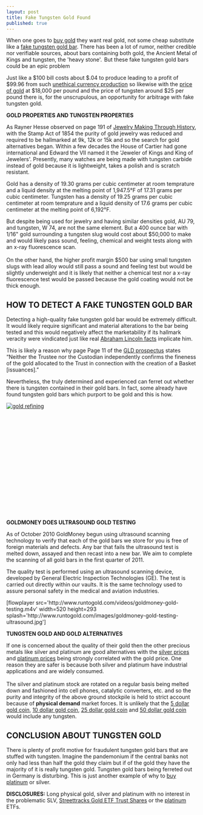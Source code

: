 ```yaml
---
layout: post
title: Fake Tungsten Gold Found
published: true
---
```

<p>When one goes to <a title="buy gold" href="http://www.runtogold.com/how-to-buy-gold-or-silver/" target="_blank">buy gold</a> they want real gold, not some cheap substitute like a <a title="fake tungsten gold bar" href="http://www.runtogold.com/2010/03/fake-tungsten-gold-found/" target="_blank">fake tungsten gold bar</a>.  There has been a lot of rumor, neither credible nor verifiable sources, about bars containing both gold, the Ancient Metal of Kings and tungsten, the 'heavy stone'.<img src="{{ site.baseurl }}/images/020310.jpg" border="0" alt="" width="1" height="1" /><img src="{{ site.baseurl }}/images/0203101.jpg" border="0" alt="" width="1" height="1" /> But these fake tungsten gold bars could be an epic problem</p>
<p>Just like a $100 bill costs about $.04 to produce leading to a profit of $99.96 from such <a title="ethics of money production" href="http://www.runtogold.com/theethicsofmoneyproductionbook" target="_blank">unethical currency production</a> so likewise with the <a title="price of gold" href="http://www.runtogold.com/metal-prices/gold-price-and-gold-prices/" target="_blank">price of gold</a> at $18,000 per pound and the price of tungsten around $25 per pound there is, for the unscrupulous, an opportunity for arbitrage with fake tungsten gold.</p>
<p><strong>GOLD PROPERTIES AND TUNGSTEN PROPERTIES</strong></p>
<p>As Rayner Hesse observed on page 191 of <a title="jewelry making through history" href="http://www.runtogold.com/jewelrymakingthroughhistorybook" target="_blank">Jewelry Making Through History</a>, with the Stamp Act of 1854 the purity of gold jewelry was reduced and required to be hallmarked at 9k, 12k or 15k and so the search for gold alternatives began.  Within a few decades the House of Cartier had gone international and Edward the VII named it the 'Jeweler of Kings and King of Jewelers'.  Presently, many watches are being made with tungsten carbide instead of gold because it is lightweight, takes a polish and is scratch resistant.</p>
<p>Gold has a density of 19.30 grams per cubic centimeter at room temprature and a liquid density at the melting point of 1,947.5°F of 17.31 grams per cubic centimeter.  Tungsten has a density of 19.25 grams per cubic centimeter at room temprature and a liquid density of 17.6 grams per cubic centimeter at the melting point of 6,192°F.</p>
<p>But despite being used for jewelry and having similar densities gold, AU 79, and tungsten, W 74, are not the same element.  But a 400 ounce bar with 1/16" gold surrounding a tungsten slug would cost about $50,000 to make and would likely pass sound, feeling, chemical and weight tests along with an x-ray fluorescence scan.<br/><br/>  On the other hand, the higher profit margin $500 bar using small tungsten slugs with lead alloy would still pass a sound and feeling test but would be slightly underweight and it is likely that neither a chemical test nor a x-ray fluorescence test would be passed because the gold coating would not be thick enough.</p>
<h2><strong>HOW TO DETECT A FAKE TUNGSTEN GOLD BAR</strong></h2>
<p>Detecting a high-quality fake tungsten gold bar would be extremely difficult.  It would likely require significant and material alterations to the bar being tested and this would negatively affect the marketability if its hallmark veracity were vindicated just like real <a title="abraham lincoln facts" href="http://www.runtogold.com/2010/09/abraham-lincoln-reverenced-sociopath/" target="_blank">Abraham Lincoln facts</a> implicate him.</p>
<p>This is likely a reason why page Page 11 of the <a title="gld prospectus" href="http://www.runtogold.com/2008/12/a-problem-with-gld-and-slv-etfs/" target="_blank">GLD prospectus</a> states “Neither the Trustee nor the Custodian independently confirms the fineness of the gold allocated to the Trust in connection with the creation of a Basket [issuances].”</p>
<p>Nevertheless, the truly determined and experienced can ferret out whether there is tungsten contained in their gold bars.  In fact, some already have found tungsten gold bars which purport to be gold and this is how.</p>
<p><script src="http://www.runtogold.com/flowplayer/example/flowplayer-3.1.4.min.js"></script><!-- setup things like in the minimal setup --> <a id="player" style="display: block; width: 520px; height: 293px;" href="http://www.runtogold.com/videos/fake-tungsten-gold-bar.mp4"><!-- specify a splash image inside the container --><img src="{{ site.baseurl }}/images/gold-refining-1.jpg" alt="gold refining" /></a> <script type="text/javascript">// <![CDATA[<br />
     flowplayer("player", "http://www.runtogold.com/flowplayer/flowplayer-3.1.5.swf"); // ]]&gt;<br />
// ]]></script><strong> </strong></p>
<p><strong>GOLDMONEY DOES ULTRASOUND GOLD TESTING</strong></p>
<p>As of October 2010 GoldMoney begun using ultrasound scanning technology to verify that each of the gold bars we store for you is free of foreign materials and defects. Any bar that fails the ultrasound test is melted down, assayed and then recast into a new bar. We aim to complete the scanning of all gold bars in the first quarter of 2011.</p>
<p>The quality test is performed using an ultrasound scanning device, developed by General Electric Inspection Technologies (GE). The test is carried out directly within our vaults. It is the same technology used to assure personal safety in the medical and aviation industries.</p>
<p>[flowplayer src='http://www.runtogold.com/videos/goldmoney-gold-testing.m4v' width=520 height=293 splash='http://www.runtogold.com/images/goldmoney-gold-testing-ultrasound.jpg']</p>
<p><strong>TUNGSTEN GOLD AND GOLD ALTERNATIVES</strong></p>
<p>If one is concerned about the quality of their gold then the other precious metals like silver and platinum are good alternatives with the <a title="silver prices" href="http://www.runtogold.com/metal-prices/silver-price-and-silver-prices/" target="_blank">silver prices</a> and <a title="platinum prices" href="http://www.runtogold.com/metal-prices/platinum-price-and-platinum-prices/" target="_blank">platinum prices</a> being strongly correlated with the gold price.  One reason they are safer is because both silver and platinum have industrial applications and are widely consumed. <br/><br/> The silver and platinum stock are rotated on a regular basis being melted down and fashioned into cell phones, catalytic converters, etc. and so the purity and integrity of the above ground stockpile is held to strict account because of <strong>physical demand</strong> market forces. It is unlikely that the <a title="5 dollar gold coin" href="http://www.runtogold.com/how-to-buy-gold-or-silver/5-dollar-gold-coin-value-gold-coin-dealer/" target="_blank">5 dollar gold coin</a>, <a title="10 dollar gold coin" href="http://www.runtogold.com/how-to-buy-gold-or-silver/10-dollar-gold-coin-value-gold-coin-dealer/" target="_blank">10 dollar gold coin</a>, <a title="25 dollar gold coin" href="http://www.runtogold.com/how-to-buy-gold-or-silver/25-dollar-gold-coin-value-gold-coin-dealer/" target="_blank">25 dollar gold coin</a> and <a title="50 dollar gold coin" href="http://www.runtogold.com/how-to-buy-gold-or-silver/50-dollar-gold-coin-value-gold-coin-dealer/" target="_blank">50 dollar gold coin</a> would include any tungsten.</p>
<h2><strong>CONCLUSION ABOUT TUNGSTEN GOLD</strong></h2>
<p>There is plenty of profit motive for fraudulent tungsten gold bars that are stuffed with tungsten.  Imagine the pandemonium if the central banks not only had less than half the gold they claim but if of the gold they have the majority of it is really tungsten gold.  Tungsten gold bars being ferreted out in Germany is disturbing.  This is just another example of why to <a title="buy platinum" href="http://www.runtogold.com/2010/01/is-platinum-overvalued/" target="_blank">buy platinum</a> or silver.</p>
<p><strong>DISCLOSURES: </strong>Long physical gold, silver and platinum with no interest in the problematic SLV, <a title="gld etf" href="http://www.runtogold.com/2009/02/another-problem-with-the-gld-etf/" target="_blank">Streettracks Gold ETF Trust Shares</a> or the <a title="platinum" href="http://www.runtogold.com/2010/01/is-platinum-overvalued/" target="_blank">platinum</a> ETFs.</p>
